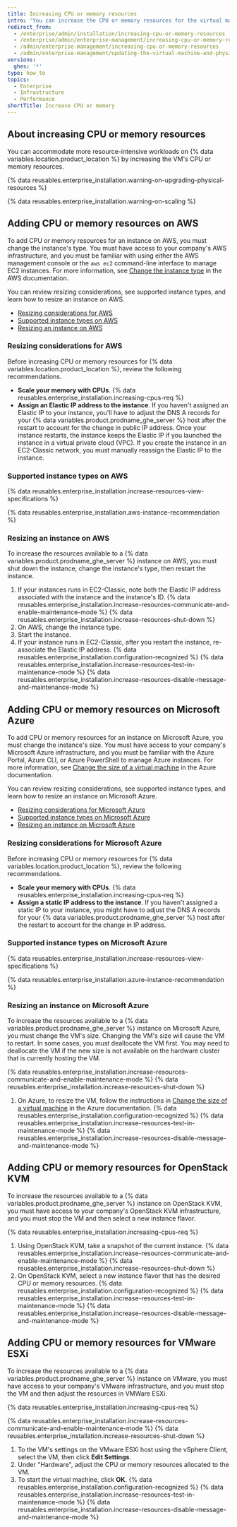 ```yaml
---
title: Increasing CPU or memory resources
intro: 'You can increase the CPU or memory resources for the virtual machine (VM) that runs {% data variables.location.product_location %}.'
redirect_from:
  - /enterprise/admin/installation/increasing-cpu-or-memory-resources
  - /enterprise/admin/enterprise-management/increasing-cpu-or-memory-resources
  - /admin/enterprise-management/increasing-cpu-or-memory-resources
  - /admin/enterprise-management/updating-the-virtual-machine-and-physical-resources/increasing-cpu-or-memory-resources
versions:
  ghes: '*'
type: how_to
topics:
  - Enterprise
  - Infrastructure
  - Performance
shortTitle: Increase CPU or memory
---
```


## About increasing CPU or memory resources

You can accommodate more resource-intensive workloads on {% data variables.location.product_location %} by increasing the VM's CPU or memory resources.

{% data reusables.enterprise_installation.warning-on-upgrading-physical-resources %}

{% data reusables.enterprise_installation.warning-on-scaling %}

## Adding CPU or memory resources on AWS

To add CPU or memory resources for an instance on AWS, you must change the instance's type. You must have access to your company's AWS infrastructure, and you must be familiar with using either the AWS management console or the `aws ec2` command-line interface to manage EC2 instances. For more information, see [Change the instance type](https://docs.aws.amazon.com/AWSEC2/latest/UserGuide/ec2-instance-resize.html) in the AWS documentation.

You can review resizing considerations, see supported instance types, and learn how to resize an instance on AWS.

- [Resizing considerations for AWS](/admin/monitoring-managing-and-updating-your-instance/updating-the-virtual-machine-and-physical-resources/increasing-cpu-or-memory-resources#resizing-considerations-for-aws)
- [Supported instance types on AWS](/admin/monitoring-managing-and-updating-your-instance/updating-the-virtual-machine-and-physical-resources/increasing-cpu-or-memory-resources#supported-aws-instance-types)
- [Resizing an instance on AWS](/admin/monitoring-managing-and-updating-your-instance/updating-the-virtual-machine-and-physical-resources/increasing-cpu-or-memory-resources#resizing-an-instance-on-aws)

### Resizing considerations for AWS

Before increasing CPU or memory resources for {% data variables.location.product_location %}, review the following recommendations.

- **Scale your memory with CPUs**. {% data reusables.enterprise_installation.increasing-cpus-req %}
- **Assign an Elastic IP address to the instance**. If you haven't assigned an Elastic IP to your instance, you'll have to adjust the DNS A records for your {% data variables.product.prodname_ghe_server %} host after the restart to account for the change in public IP address. Once your instance restarts, the instance keeps the Elastic IP if you launched the instance in a virtual private cloud (VPC). If you create the instance in an EC2-Classic network, you must manually reassign the Elastic IP to the instance.

### Supported instance types on AWS

{% data reusables.enterprise_installation.increase-resources-view-specifications %}

{% data reusables.enterprise_installation.aws-instance-recommendation %}

### Resizing an instance on AWS

To increase the resources available to a {% data variables.product.prodname_ghe_server %} instance on AWS, you must shut down the instance, change the instance's type, then restart the instance.

1. If your instances runs in EC2-Classic, note both the Elastic IP address associated with the instance and the instance's ID.
{% data reusables.enterprise_installation.increase-resources-communicate-and-enable-maintenance-mode %}
{% data reusables.enterprise_installation.increase-resources-shut-down %}
1. On AWS, change the instance type.
1. Start the instance.
1. If your instance runs in EC2-Classic, after you restart the instance, re-associate the Elastic IP address.
{% data reusables.enterprise_installation.configuration-recognized %}
{% data reusables.enterprise_installation.increase-resources-test-in-maintenance-mode %}
{% data reusables.enterprise_installation.increase-resources-disable-message-and-maintenance-mode %}

## Adding CPU or memory resources on Microsoft Azure

To add CPU or memory resources for an instance on Microsoft Azure, you must change the instance's size. You must have access to your company's Microsoft Azure infrastructure, and you must be familiar with the Azure Portal, Azure CLI, or Azure PowerShell to manage Azure instances. For more information, see [Change the size of a virtual machine](https://learn.microsoft.com/en-us/azure/virtual-machines/resize-vm?tabs=portal) in the Azure documentation.

You can review resizing considerations, see supported instance types, and learn how to resize an instance on Microsoft Azure.

- [Resizing considerations for Microsoft Azure](/admin/monitoring-managing-and-updating-your-instance/updating-the-virtual-machine-and-physical-resources/increasing-cpu-or-memory-resources#resizing-considerations-for-microsoft-azure)
- [Supported instance types on Microsoft Azure](/admin/monitoring-managing-and-updating-your-instance/updating-the-virtual-machine-and-physical-resources/increasing-cpu-or-memory-resources#supported-instance-types-on-microsoft-azure)
- [Resizing an instance on Microsoft Azure](/admin/monitoring-managing-and-updating-your-instance/updating-the-virtual-machine-and-physical-resources/increasing-cpu-or-memory-resources#resizing-an-instance-on-microsoft-azure)

### Resizing considerations for Microsoft Azure

Before increasing CPU or memory resources for {% data variables.location.product_location %}, review the following recommendations.

- **Scale your memory with CPUs**. {% data reusables.enterprise_installation.increasing-cpus-req %}
- **Assign a static IP address to the instance**. If you haven't assigned a static IP to your instance, you might have to adjust the DNS A records for your {% data variables.product.prodname_ghe_server %} host after the restart to account for the change in IP address.

### Supported instance types on Microsoft Azure

{% data reusables.enterprise_installation.increase-resources-view-specifications %}

{% data reusables.enterprise_installation.azure-instance-recommendation %}

### Resizing an instance on Microsoft Azure

To increase the resources available to a {% data variables.product.prodname_ghe_server %} instance on Microsoft Azure, you must change the VM's size. Changing the VM's size will cause the VM to restart. In some cases, you must deallocate the VM first. You may need to deallocate the VM if the new size is not available on the hardware cluster that is currently hosting the VM.

{% data reusables.enterprise_installation.increase-resources-communicate-and-enable-maintenance-mode %}
{% data reusables.enterprise_installation.increase-resources-shut-down %}
1. On Azure, to resize the VM, follow the instructions in [Change the size of a virtual machine](https://learn.microsoft.com/en-us/azure/virtual-machines/resize-vm?tabs=portal) in the Azure documentation.
{% data reusables.enterprise_installation.configuration-recognized %}
{% data reusables.enterprise_installation.increase-resources-test-in-maintenance-mode %}
{% data reusables.enterprise_installation.increase-resources-disable-message-and-maintenance-mode %}

## Adding CPU or memory resources for OpenStack KVM

To increase the resources available to a {% data variables.product.prodname_ghe_server %} instance on OpenStack KVM, you must have access to your company's OpenStack KVM infrastructure, and you must stop the VM and then select a new instance flavor.

{% data reusables.enterprise_installation.increasing-cpus-req %}

1. Using OpenStack KVM, take a snapshot of the current instance.
{% data reusables.enterprise_installation.increase-resources-communicate-and-enable-maintenance-mode %}
{% data reusables.enterprise_installation.increase-resources-shut-down %}
1. On OpenStack KVM, select a new instance flavor that has the desired CPU or memory resources.
{% data reusables.enterprise_installation.configuration-recognized %}
{% data reusables.enterprise_installation.increase-resources-test-in-maintenance-mode %}
{% data reusables.enterprise_installation.increase-resources-disable-message-and-maintenance-mode %}

## Adding CPU or memory resources for VMware ESXi

To increase the resources available to a {% data variables.product.prodname_ghe_server %} instance on VMware, you must have access to your company's VMware infrastructure, and you must stop the VM and then adjust the resources in VMWare ESXi.

{% data reusables.enterprise_installation.increasing-cpus-req %}

{% data reusables.enterprise_installation.increase-resources-communicate-and-enable-maintenance-mode %}
{% data reusables.enterprise_installation.increase-resources-shut-down %}
1. To the VM's settings on the VMware ESXi host using the vSphere Client, select the VM, then click **Edit Settings**.
1. Under "Hardware", adjust the CPU or memory resources allocated to the VM.
1. To start the virtual machine, click **OK**.
{% data reusables.enterprise_installation.configuration-recognized %}
{% data reusables.enterprise_installation.increase-resources-test-in-maintenance-mode %}
{% data reusables.enterprise_installation.increase-resources-disable-message-and-maintenance-mode %}
